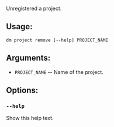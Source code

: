 Unregistered a project.

## Usage:
`dm project remove [--help] PROJECT_NAME`

## Arguments:
- `PROJECT_NAME` -- Name of the project.

## Options:
### `--help`
Show this help text.
